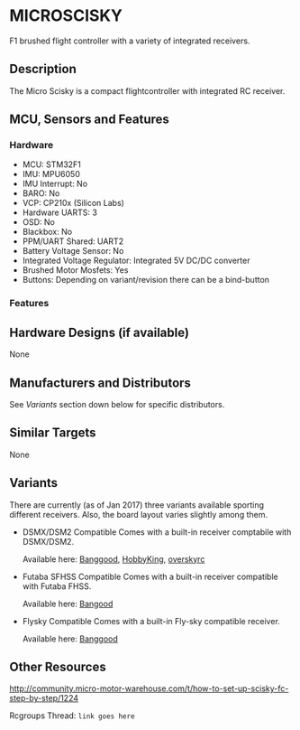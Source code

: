 # MICROSCISKY

F1 brushed flight controller with a variety of integrated receivers.

## Description
The Micro Scisky is a compact flightcontroller with integrated RC receiver. 

## MCU, Sensors and Features

### Hardware
  - MCU: STM32F1
  - IMU: MPU6050
  - IMU Interrupt: No
  - BARO: No
  - VCP: CP210x (Silicon Labs)
  - Hardware UARTS: 3
  - OSD: No
  - Blackbox: No
  - PPM/UART Shared: UART2
  - Battery Voltage Sensor: No
  - Integrated Voltage Regulator: Integrated 5V DC/DC converter
  - Brushed Motor Mosfets: Yes
  - Buttons: Depending on variant/revision there can be a bind-button

### Features

## Hardware Designs (if available)
None

## Manufacturers and Distributors
See *Variants* section down below for specific distributors.

## Similar Targets
None

## Variants
There are currently (as of Jan 2017) three variants available sporting  different receivers. Also, the board layout varies slightly among them.

* DSMX/DSM2 Compatible
  Comes with a built-in receiver comptabile with DSMX/DSM2.

  Available here: [Banggood](http://www.banggood.com/Micro-Scisky-32bits-Brushed-Flight-Control-Board-Based-On-Naze-32-For-Quadcopters-p-1002341.html),
[HobbyKing](http://www.hobbyking.com/hobbyking/store/__86503__Quanum_Pico_32bit_Brushed_Flight_Control_Board.html?strSearch=quanum%20micro),
[overskyrc](http://www.overskyrc.com/micro-scisky-32-bits-brushed-flight-control-board-dsmxdsm2-rx-p-661.html)

* Futaba SFHSS Compatible
  Comes with a built-in receiver compatible with Futaba FHSS.

  Available here: [Bangood](http://www.banggood.com/Micro-Scisky-32bits-Brushed-Flight-Control-Board-Built-in-Futaba-SFHSS-Compatible-RX-For-DIY-Frame-p-1092126.html?rmmds=search)

* Flysky Compatible
  Comes with a built-in Fly-sky compatible receiver.

  Available here: [Banggood](http://www.banggood.com/Micro-Scisky-32bits-Brushed-Flight-Control-Board-Built-in-FlySky-Compatible-RX-For-DIY-Micro-Frame-p-1093312.html?rmmds=search)

## Other Resources
http://community.micro-motor-warehouse.com/t/how-to-set-up-scisky-fc-step-by-step/1224

Rcgroups Thread: `link goes here`